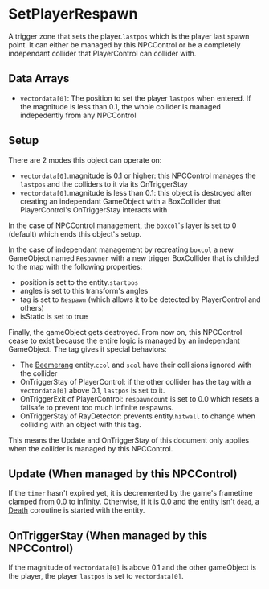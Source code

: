 # SetPlayerRespawn
A trigger zone that sets the player.`lastpos` which is the player last spawn point. It can either be managed by this NPCControl or be a completely independant collider that PlayerControl can collider with.

## Data Arrays
- `vectordata[0]`: The position to set the player `lastpos` when entered. If the magnitude is less than 0.1, the whole collider is managed indepedently from any NPCControl

## Setup
There are 2 modes this object can operate on:
- `vectordata[0]`.magnitude is 0.1 or higher: this NPCControl manages the `lastpos` and the colliders to it via its OnTriggerStay
- `vectordata[0]`.magnitude is less than 0.1: this object is destroyed after creating an independant GameObject with a BoxCollider that PlayerControl's OnTriggerStay interacts with

In the case of NPCControl management, the `boxcol`'s layer is set to 0 (default) which ends this object's setup.

In the case of independant management by recreating `boxcol` a new GameObject named `Respawner` with a new trigger BoxCollider that is childed to the map with the following properties: 
- position is set to the entity.`startpos`
- angles is set to this transform's angles
- tag is set to `Respawn` (which allows it to be detected by PlayerControl and others) 
- isStatic is set to true

Finally, the gameObject gets destroyed. From now on, this NPCControl cease to exist because the entire logic is managed by an independant GameObject. The tag gives it special behaviors:
- The [Beemerang](Beemerang.md) entity.`ccol` and `scol` have their collisions ignored with the collider
- OnTriggerStay of PlayerControl: if the other collider has the tag with a `vectordata[0]` above 0.1, `lastpos` is set to it.
- OnTriggerExit of PlayerControl: `respawncount` is set to 0.0 which resets a failsafe to prevent too much infinite respawns.
- OnTriggerStay of RayDetector: prevents entity.`hitwall` to change when colliding with an object with this tag.

This means the Update and OnTriggerStay of this document only applies when the collider is managed by this NPCControl.

## Update (When managed by this NPCControl)
If the `timer` hasn't expired yet, it is decremented by the game's frametime clamped from 0.0 to infinity. Otherwise, if it is 0.0 and the entity isn't `dead`, a [Death](../../EntityControl/Notable%20methods/Death.md) coroutine is started with the entity.

## OnTriggerStay (When managed by this NPCControl)
If the magnitude of `vectordata[0]` is above 0.1 and the other gameObject is the player, the player `lastpos` is set to `vectordata[0]`.
